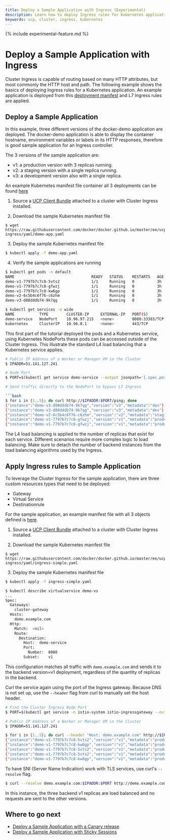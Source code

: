 ```yaml
---
title: Deploy a Sample Application with Ingress (Experimental)
description: Learn how to deploy Ingress rules for Kubernetes applications.
keywords: ucp, cluster, ingress, kubernetes
---
```


{% include experimental-feature.md %}

# Deploy a Sample Application with Ingress 

Cluster Ingress is capable of routing based on many HTTP attributes, but most
commonly the HTTP host and path. The following example shows the basics of
deploying Ingress rules for a Kubernetes application. An example application is
deployed from this [deployment manifest](./yaml/demo-app.yaml) and L7 Ingress
rules are applied.

## Deploy a Sample Application

In this example, three different versions of the docker-demo application are
deployed. The docker-demo application is able to display the container hostname,
environment variables or labels in its HTTP responses, therefore is good sample
application for an Ingress controller.

The 3 versions of the sample application are:

- v1: a production version with 3 replicas running.
- v2: a staging version with a single replica running.
- v3: a development version also with a single replica. 

An example Kubernetes manifest file container all 3 deployments can be found [here](./yaml/demo-app.yaml)

  1) Source a [UCP Client Bundle](/ee/ucp/user-access/cli/) attached to a
     cluster with Cluster Ingress installed. 

  2) Download the sample Kubernetes manifest file

  ```
  $ wget https://raw.githubusercontent.com/docker/docker.github.io/master/ee/ucp/kubernetes/cluster-ingress/yaml/demo-app.yaml
  ```

  3) Deploy the sample Kubernetes manifest file 
  
  ```bash
  $ kubectl apply -f demo-app.yaml
  ```

  4) Verify the sample applications are running

  ```bash
  $ kubectl get pods -n default
  NAME                                  READY   STATUS    RESTARTS   AGE
  demo-v1-7797b7c7c8-5vts2              1/1     Running   0          3h
  demo-v1-7797b7c7c8-gfwzj              1/1     Running   0          3h
  demo-v1-7797b7c7c8-kw6gp              1/1     Running   0          3h
  demo-v2-6c5b4c6f76-c6zhm              1/1     Running   0          3h
  demo-v3-d88dddb74-9k7qg               1/1     Running   0          3h

  $ kubectl get services -o wide
  NAME           TYPE        CLUSTER-IP     EXTERNAL-IP   PORT(S)          AGE   SELECTOR
  demo-service   NodePort    10.96.97.215   <none>        8080:33383/TCP   3h    app=demo
  kubernetes     ClusterIP   10.96.0.1      <none>        443/TCP          1d    <none>
  ```

This first part of the tutorial deployed the pods and a Kubernetes service,
using Kubernetes NodePorts these pods can be accessed outside of the Cluster
Ingress. This illustrate the standard L4 load balancing that a Kubernetes
service applies. 

```bash
# Public IP Address of a Worker or Manager VM in the Cluster
$ IPADDR=51.141.127.241

# Node Port
$ PORT=$(kubectl get service demo-service --output jsonpath='{.spec.ports[?(@.name=="http")].nodePort}')

# Send traffic directly to the NodePort to bypass L7 Ingress

```bash
$ for i in {1..5}; do curl http://$IPADDR:$PORT/ping; done
{"instance":"demo-v3-d88dddb74-9k7qg","version":"v3","metadata":"dev"}
{"instance":"demo-v3-d88dddb74-9k7qg","version":"v3","metadata":"dev"}
{"instance":"demo-v2-6c5b4c6f76-c6zhm","version":"v2","metadata":"staging"}
{"instance":"demo-v1-7797b7c7c8-gfwzj","version":"v1","metadata":"production"}
{"instance":"demo-v1-7797b7c7c8-gfwzj","version":"v1","metadata":"production"}
```

The L4 load balancing is applied to the number of replicas that exist for each
service. Different scenarios require more complex logic to load balancing.
Make sure to detach the number of backend instances from the load balancing
algorithms used by the Ingress.

## Apply Ingress rules to Sample Application

To leverage the Cluster Ingress for the sample application, there are three custom resources types that need to be deployed:

  - Gateway
  - Virtual Service 
  - Destinationrule

For the sample application, an example manifest file with all 3 objects defined is [here](./yaml/ingress-simple.yaml).

  1) Source a [UCP Client Bundle](/ee/ucp/user-access/cli/) attached to a
     cluster with Cluster Ingress installed. 

  2) Download the sample Kubernetes manifest file

  ```
  $ wget https://raw.githubusercontent.com/docker/docker.github.io/master/ee/ucp/kubernetes/cluster-ingress/yaml/ingress-simple.yaml
  ```
  
  3) Deploy the sample Kubernetes manifest file 
  
  ```bash
  $ kubectl apply -f ingress-simple.yaml

  $ kubectl describe virtualservice demo-vs
  ...
  Spec:
    Gateways:
      cluster-gateway
    Hosts:
      demo.example.com
    Http:
      Match:  <nil>
      Route:
        Destination:
          Host:  demo-service
          Port:
            Number:  8080
          Subset:    v1
  ```

This configuration matches all traffic with `demo.example.com` and sends it to
the backend version=v1 deployment, regardless of the quantity of replicas in
the backend. 

Curl the service again using the port of the Ingress gateway. Because DNS is
not set up, use the `--header` flag from curl to manually set the host header.

```bash
# Find the Cluster Ingress Node Port
$ PORT=$(kubectl get service -n istio-system istio-ingressgateway --output jsonpath='{.spec.ports[?(@.name=="http2")].nodePort}')

# Public IP Address of a Worker or Manager VM in the Cluster
$ IPADDR=51.141.127.241

$ for i in {1..5}; do curl --header "Host: demo.example.com" http://$IPADDR:$PORT/ping; done
{"instance":"demo-v1-7797b7c7c8-5vts2","version":"v1","metadata":"production","request_id":"2558fdd1-0cbd-4ba9-b104-0d4d0b1cef85"}
{"instance":"demo-v1-7797b7c7c8-kw6gp","version":"v1","metadata":"production","request_id":"59f865f5-15fb-4f49-900e-40ab0c44c9e4"}
{"instance":"demo-v1-7797b7c7c8-5vts2","version":"v1","metadata":"production","request_id":"fe233ca3-838b-4670-b6a0-3a02cdb91624"}
{"instance":"demo-v1-7797b7c7c8-5vts2","version":"v1","metadata":"production","request_id":"842b8d03-8f8a-4b4b-b7f4-543f080c3097"}
{"instance":"demo-v1-7797b7c7c8-kw6gp","version":"v1","metadata":"production","request_id":"197cbb1d-5381-4e40-bc6f-cccec22eccbc"}
```

To have SNI (Server Name Indication) work with TLS services, use curl's
`--resolve` flag.

```bash
$ curl --resolve demo.example.com:$IPADDR:$PORT http://demo.example.com/ping
```

In this instance, the three backend v1 replicas are load balanced and no
requests are sent to the other versions.

## Where to go next

- [Deploy a Sample Application with a Canary release](./canary/)
- [Deploy a Sample Application with Sticky Sessions](./sticky/)
